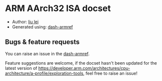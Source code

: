 # ARM AArch32 ISA docset

* Author: [liu lei](https://github.com/leolovenet/)
* Generated using: [dash-armref](https://github.com/leolovenet/Dash-ARMRef)

## Bugs & feature requests

You can raise an issue in the [dash-armref](https://github.com/leolovenet/Dash-ARMRef).

Feature suggestions are welcome, if the docset hasn't been updated for the latest version of https://developer.arm.com/architectures/cpu-architecture/a-profile/exploration-tools, feel free to raise an issue!
